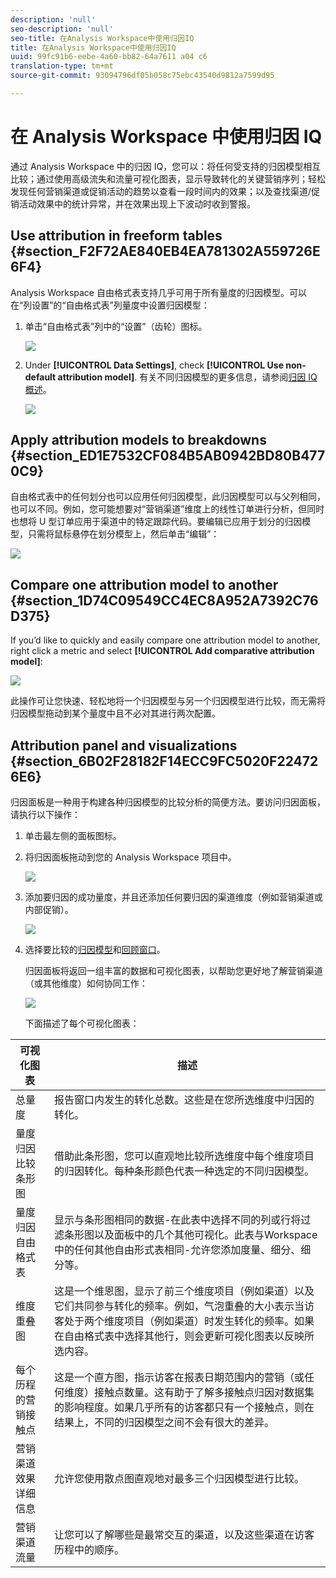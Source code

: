 ```yaml
---
description: 'null'
seo-description: 'null'
seo-title: 在Analysis Workspace中使用归因IQ
title: 在Analysis Workspace中使用归因IQ
uuid: 99fc91b6-eebe-4a60-bb82-64a7611 a04 c6
translation-type: tm+mt
source-git-commit: 93094796df05b058c75ebc43540d9812a7599d95

---
```



# 在 Analysis Workspace 中使用归因 IQ

通过 Analysis Workspace 中的归因 IQ，您可以：将任何受支持的归因模型相互比较；通过使用高级流失和流量可视化图表，显示导致转化的关键营销序列；轻松发现任何营销渠道或促销活动的趋势以查看一段时间内的效果；以及查找渠道/促销活动效果中的统计异常，并在效果出现上下波动时收到警报。

## Use attribution in freeform tables {#section_F2F72AE840EB4EA781302A559726E6F4}

Analysis Workspace 自由格式表支持几乎可用于所有量度的归因模型。可以在“列设置”的“自由格式表”列量度中设置归因模型：

1. 单击“自由格式表”列中的“设置”（齿轮）图标。

   ![](assets/Column_Settings.png)

1. Under **[!UICONTROL Data Settings]**, check **[!UICONTROL Use non-default attribution model]**. 有关不同归因模型的更多信息，请参阅[归因 IQ 概述](../../../analyze/analysis-workspace/attribution-iq/attribution.md#section_4B9E7F83AE0B451A992397E55C3F5871)。

   ![](assets/Attribution_Model_Selection.png)

## Apply attribution models to breakdowns {#section_ED1E7532CF084B5AB0942BD80B4770C9}

自由格式表中的任何划分也可以应用任何归因模型，此归因模型可以与父列相同，也可以不同。例如，您可能想要对“营销渠道”维度上的线性订单进行分析，但同时也想将 U 型订单应用于渠道中的特定跟踪代码。要编辑已应用于划分的归因模型，只需将鼠标悬停在划分模型上，然后单击“编辑”：

![](assets/breakdown_settings.png)

## Compare one attribution model to another {#section_1D74C09549CC4EC8A952A7392C76D375}

If you’d like to quickly and easily compare one attribution model to another, right click a metric and select **[!UICONTROL Add comparative attribution model]**:

![](assets/Comparative_Attribution_Model.png)

此操作可让您快速、轻松地将一个归因模型与另一个归因模型进行比较，而无需将归因模型拖动到某个量度中且不必对其进行两次配置。

## Attribution panel and visualizations {#section_6B02F28182F14ECC9FC5020F224726E6}

归因面板是一种用于构建各种归因模型的比较分析的简便方法。要访问归因面板，请执行以下操作：

1. 单击最左侧的面板图标。
1. 将归因面板拖动到您的 Analysis Workspace 项目中。

   ![](assets/Attribution_Panel_1.png)

1. 添加要归因的成功量度，并且还添加任何要归因的渠道维度（例如营销渠道或内部促销）。

   ![](assets/attribution_panel2.png)

1. 选择要比较的[归因模型](../../../analyze/analysis-workspace/attribution-iq/attribution.md)和[回顾窗口](../../../analyze/analysis-workspace/attribution-iq/attribution.md)。

   归因面板将返回一组丰富的数据和可视化图表，以帮助您更好地了解营销渠道（或其他维度）如何协同工作：

   ![](assets/attr_panel_vizs.png)

   下面描述了每个可视化图表：

| 可视化图表 | 描述 |
|--- |--- |
| 总量度 | 报告窗口内发生的转化总数。这些是在您所选维度中归因的转化。 |
| 量度归因比较条形图 | 借助此条形图，您可以直观地比较所选维度中每个维度项目的归因转化。每种条形颜色代表一种选定的不同归因模型。 |
| 量度归因自由格式表 | 显示与条形图相同的数据-在此表中选择不同的列或行将过滤条形图以及面板中的几个其他可视化。此表与Workspace中的任何其他自由形式表相同-允许您添加度量、细分、细分等。 |
| 维度重叠图 | 这是一个维恩图，显示了前三个维度项目（例如渠道）以及它们共同参与转化的频率。例如，气泡重叠的大小表示当访客处于两个维度项目（例如渠道）时发生转化的频率。如果在自由格式表中选择其他行，则会更新可视化图表以反映所选内容。 |
| 每个历程的营销接触点 | 这是一个直方图，指示访客在报表日期范围内的营销（或任何维度）接触点数量。这有助于了解多接触点归因对数据集的影响程度。如果几乎所有的访客都只有一个接触点，则在结果上，不同的归因模型之间不会有很大的差异。 |
| 营销渠道效果详细信息 | 允许您使用散点图直观地对最多三个归因模型进行比较。 |
| 营销渠道流量 | 让您可以了解哪些是最常交互的渠道，以及这些渠道在访客历程中的顺序。 |
